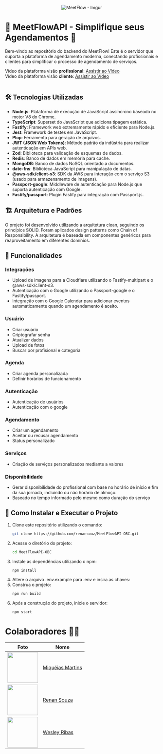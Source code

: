 <div align="center">

 ![MeetFlow - Imgur](https://github.com/renansouz/MeetFlow-OBC/assets/115756312/c4258b2a-a63f-4dcb-bbc8-e9ea5a16f9e2)

</div>

# 🚀 MeetFlowAPI - Simplifique seus Agendamentos 📅

Bem-vindo ao repositório do backend do MeetFlow! Este é o servidor que suporta a plataforma de agendamento moderna, conectando profissionais e clientes para simplificar o processo de agendamento de serviços.

Vídeo da plataforma visão **profissional**: [Assistir ao Vídeo](https://drive.google.com/file/d/1JHy77S6143YvVVfh6O1YcEgPKBkcTOqw/view?usp=sharing) <br/>
Vídeo da plataforma visão **cliente**: [Assistir ao Vídeo](https://drive.google.com/file/d/17N7H0Q7FM0NAguozGfd5DBo0JyY1USiX/view?usp=sharing) <br/><br/>

## 🛠️ Tecnologias Utilizadas

- **Node.js**: Plataforma de execução de JavaScript assíncrono baseado no motor V8 do Chrome.
- **TypeScript**: Superset do JavaScript que adiciona tipagem estática.
- **Fastify**: Framework web extremamente rápido e eficiente para Node.js.
- **Jest**: Framework de testes em JavaScript.
- **Plop**: Ferramenta para geração de arquivos.
- **JWT (JSON Web Tokens)**: Método padrão da indústria para realizar autenticação em APIs web.
- **Zod**: Biblioteca para validação de esquemas de dados.
- **Redis**: Banco de dados em memória para cache.
- **MongoDB**: Banco de dados NoSQL orientado a documentos.
- **date-fns**: Biblioteca JavaScript para manipulação de datas.
- **@aws-sdk/client-s3**: SDK da AWS para interação com o serviço S3 (usado para armazenamento de imagens).
- **Passport-google**: Middleware de autenticação para Node.js que suporta autenticação com Google.
- **Fastify/passport**: Plugin Fastify para integração com Passport.js.

## 🏗️ Arquitetura e Padrões

O projeto foi desenvolvido utilizando a arquitetura clean, seguindo os princípios SOLID. Foram aplicados design patterns como Chain of Responsibility. A arquitetura é baseada em componentes genéricos para reaproveitamento em diferentes domínios.

## 🚀 Funcionalidades

### Integrações
- Upload de imagens para a Cloudflare utilizando o Fastify-multipart e o @aws-sdk/client-s3.
- Autenticação com o Google utilizando o Passport-google e o Fastify/passport.
- Integração com o Google Calendar para adicionar eventos automaticamente quando um agendamento é aceito.

### Usuário
- Criar usuário
- Criptografar senha
- Atualizar dados
- Upload de fotos
- Buscar por profisional e categoria

### Agenda
- Criar agenda personalizada
- Definir horários de funcionamento

### Autenticação
- Autenticação de usuários
- Autenticação com o google

### Agendamento
- Criar um agendamento
- Aceitar ou recusar agendamento
- Status personalizado

### Serviços
- Criação de serviços personalizados mediante a valores

### Disponibilidade
- Gerar disponibilidade do profissional com base no horário de início e fim da sua jornada, incluindo ou não horário de almoço.
- Baseado no tempo informado pelo mesmo como duração do serviço

## 🚀 Como Instalar e Executar o Projeto
1. Clone este repositório utilizando o comando:
    ```bash
   git clone https://github.com/renansouz/MeetFlowAPI-OBC.git
2. Acesse o diretório do projeto:
   ```bash
   cd MeetFlowAPI-OBC
3. Instale as dependências utilizando o npm:
   ```bash
   npm install
4. Altere o arquivo .env.example para .env e insira as chaves:
5. Construa o projeto:
   ```bash
   npm run build
6. Após a construção do projeto, inicie o servidor:
   ```bash
   npm start

# Colaboradores 🤝🤝

| Foto                                                       | Nome                                                 |
| ---------------------------------------------------------- | ---------------------------------------------------- |
| <img src="https://github.com/miqueiasmartinsf.png" width="100"> | [Miquéias Martins](https://github.com/miqueiasmartinsf) |
| <img src="https://github.com/renansouz.png" width="100"> | [Renan Souza](https://github.com/renansouz) |
| <img src="https://github.com/WesleyR10.png" width="100"> | [Wesley Ribas](https://github.com/WesleyR10) |


